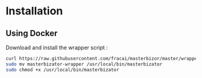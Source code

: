 # Installation

## Using Docker

Download and install the wrapper script :

```sh
curl https://raw.githubusercontent.com/fracai/masterbizor/master/wrapper > masterbizator-wrapper
sudo mv masterbizator-wrapper /usr/local/bin/masterbizator
sudo chmod +x /usr/local/bin/masterbizator
```
